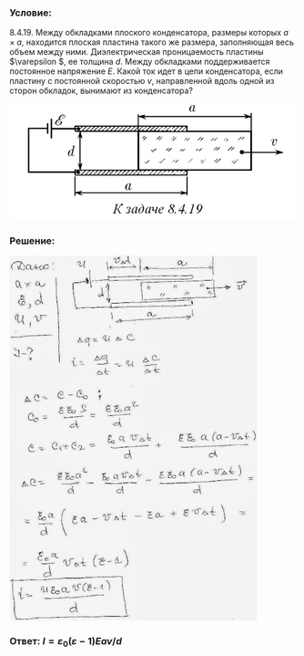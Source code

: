 ###  Условие: 

$8.4.19.$ Между обкладками плоского конденсатора, размеры которых $a × a$, находится плоская пластина такого же размера, заполняющая весь объем между ними. Диэлектрическая проницаемость пластины $\varepsilon $, ее толщина $d$. Между обкладками поддерживается постоянное напряжение $E$. Какой ток идет в цепи конденсатора, если пластину с постоянной скоростью $v$, направленной вдоль одной из сторон обкладок, вынимают из конденсатора? 

![|863x350, 67%](../../img/8.4.19/statement.png) 

###  Решение: 

![|435x640, 67%](../../img/8.4.19/1.jpg) 

###  Ответ: $I = \varepsilon_0(\varepsilon − 1)Eav/d$ 
